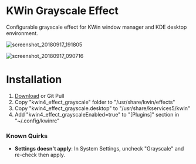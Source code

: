 # KWin Grayscale Effect

Configurable grayscale effect for KWin window manager and KDE desktop environment.

![screenshot_20180917_191805](https://user-images.githubusercontent.com/6532000/50812558-3a565e80-1324-11e9-9006-19422928b3fb.png)

![screenshot_20180917_090716](https://user-images.githubusercontent.com/6532000/50812559-3cb8b880-1324-11e9-8b06-0bd04ae763bd.png)

# Installation

1. [Download](https://gitlab.com/murat.cileli/kwin-grayscale-effect/-/archive/master/kwin-grayscale-effect-master.tar.gz) or Git Pull
2. Copy "kwin4_effect_grayscale" folder to "/usr/share/kwin/effects"
3. Copy "kwin4_effect_grayscale.desktop" to "/usr/share/kservices5/kwin"
4. Add "kwin4_effect_grayscaleEnabled=true" to "[Plugins]" section in "~/.config/kwinrc"


### Known Quirks

- **Settings doesn't apply**: In System Settings, uncheck "Grayscale" and re-check then apply.
